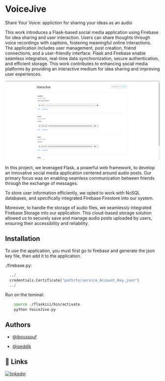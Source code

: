 
# VoiceJive

Share Your Voice: appliction for sharing your ideas as an audio

This work introduces a Flask-based social media application using Firebase for idea sharing and user interaction. Users can share thoughts through voice recordings with captions, fostering meaningful online interactions. The application includes user management, post creation, friend connections, and a user-friendly interface. Flask and Firebase enable seamless integration, real-time data synchronization, secure authentication, and efficient storage. This work contributes to enhancing social media platforms by providing an interactive medium for idea sharing and improving user experiences.




![Logo](https://github.com/jboussouf/VoiceJive/blob/main/media/voicejive.png?raw=true)

In this project, we leveraged Flask, a powerful web framework, to develop an innovative social media application centered around audio posts. Our primary focus was on enabling seamless communication between friends through the exchange of messages.

To store user information efficiently, we opted to work with NoSQL databases, and specifically integrated Firebase Firestore into our system.

Moreover, to handle the storage of audio files, we seamlessly integrated Firebase Storage into our application. This cloud-based storage solution allowed us to securely save and manage audio posts uploaded by users, ensuring their accessibility and reliability.


## Installation

To use the application, you must first go to firebase and generate the json key file, then add it to the application.

./firebase.py:
```py 
  ../
  credentials.Certificate("path/to/service_Account_Key.json")
  ../
```


Run on the teminal:
```bash
    source ./flaskiii/bin/activate
    python VoiceJive.py

```

## Authors

- [@jboussouf](https://github.com/jboussouf)

- [@iseddik](https://github.com/iseddik)


## 🔗 Links
[![linkedin](https://img.shields.io/badge/linkedin-0A66C2?style=for-the-badge&logo=linkedin&logoColor=white)](https://www.linkedin.com/in/jboussouf/)
